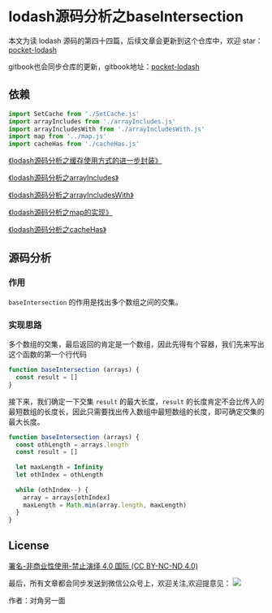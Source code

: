 # lodash源码分析之baseIntersection

本文为读 lodash 源码的第四十四篇，后续文章会更新到这个仓库中，欢迎 star：[pocket-lodash](https://github.com/yeyuqiudeng/pocket-lodash)

gitbook也会同步仓库的更新，gitbook地址：[pocket-lodash](https://www.gitbook.com/book/yeyuqiudeng/pocket-lodash/details)

## 依赖

```javascript
import SetCache from './SetCache.js'
import arrayIncludes from './arrayIncludes.js'
import arrayIncludesWith from './arrayIncludesWith.js'
import map from '../map.js'
import cacheHas from './cacheHas.js'
```

[《lodash源码分析之缓存使用方式的进一步封装》](SetCache.md)

[《lodash源码分析之arrayIncludes》](arrayIncludes.md)

[《lodash源码分析之arrayIncludesWith》](arrayIncludesWith.md)

[《lodash源码分析之map的实现》](../map.md)

[《lodash源码分析之cacheHas》](cacheHas.md)

## 源码分析

### 作用

`baseIntersection` 的作用是找出多个数组之间的交集。

### 实现思路

多个数组的交集，最后返回的肯定是一个数组，因此先得有个容器，我们先来写出这个函数的第一个行代码

```javascript
function baseIntersection (arrays) {
  const result = []
}
```

接下来，我们确定一下交集 `result` 的最大长度，`result` 的长度肯定不会比传入的最短数组的长度长，因此只需要找出传入数组中最短数组的长度，即可确定交集的最大长度。

```javascript
function baseIntersection (arrays) {
  const othLength = arrays.length
  const result = []
  
  let maxLength = Infinity
  let othIndex = othLength
  
  while (othIndex--) {
    array = arrays[othIndex]
    maxLength = Math.min(array.length, maxLength)
  }
}
```



## License

[署名-非商业性使用-禁止演绎 4.0 国际 (CC BY-NC-ND 4.0)](http://creativecommons.org/licenses/by-nc-nd/4.0/)

最后，所有文章都会同步发送到微信公众号上，欢迎关注,欢迎提意见：  ![](https://raw.githubusercontent.com/yeyuqiudeng/resource/master/images/qrcode_front-end-article.jpg) 

作者：对角另一面 